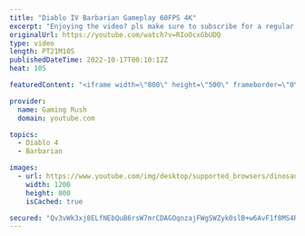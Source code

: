 ```yaml
---
title: "Diablo IV Barbarian Gameplay 60FPS 4K"
excerpt: "Enjoying the video? pls make sure to subscribe for a regular dose of top PC games videos! Subscribe: ..."
originalUrl: https://youtube.com/watch?v=RIoOcxGbUDQ
type: video
length: PT21M10S
publishedDateTime: 2022-10-17T00:10:12Z
heat: 105

featuredContent: "<iframe width=\"800\" height=\"500\" frameborder=\"0\" src=\"https://www.youtube.com/embed/RIoOcxGbUDQ\" allow=\"accelerometer; autoplay; encrypted-media; gyroscope; picture-in-picture\" allowfullscreen></iframe>"

provider:
  name: Gaming Rush
  domain: youtube.com

topics:
  - Diablo 4
  - Barbarian

images:
  - url: https://www.youtube.com/img/desktop/supported_browsers/dinosaur.png
    width: 1200
    height: 800
    isCached: true

secured: "Qv3vWk3xj8ELfNEbQuB6rsW7mrCDAGOqnzajFWgSWZyk0slB+w6AvF1f8MS4RHeiYKjS8DKoWcQrRBesXdAVBGyw251isuUUL/LYVSNBEroy1fvfNOAL4CpLXnMJJiy6aWq1s+RVBu6w4CFW6P26D/MVpuJ5VM5kyVostYqpIAgjq4bu8o81VbH8r25BjLDvQQMH21zcH8lxsgLzULfPv6ageuzbK+JJV5koCWglrX20PiVuftE11ACCs+oCgE1BZo9ezY5rG6TZQ9Gg4guAKQyKhnHP5NOSk+924+hMzCQoMlNqkyHGpMp0WNdJQnDysxR4nlJQHYL8QBRAZgCf5U5V4c4a6v/jqGlT1/80Oa6b8THK+Oe8hVMbrOX9vsy6Zw9vzELs0oVMKdpjhrxqWM6KGCdaqYDHavdL6GHcx2Q=;/k722GWMY2ThGUDWvQJ2oQ=="
---
```


